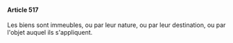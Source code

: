 #### Article 517

Les biens sont immeubles, ou par leur nature, ou par leur destination, ou par l'objet auquel ils s'appliquent.

